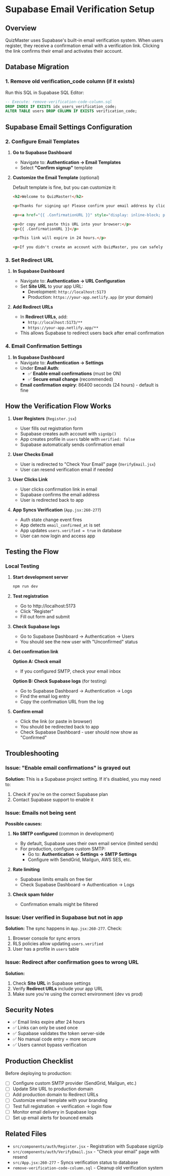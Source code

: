 # Supabase Email Verification Setup

## Overview
QuizMaster uses Supabase's built-in email verification system. When users register, they receive a confirmation email with a verification link. Clicking the link confirms their email and activates their account.

## Database Migration

### 1. Remove old verification_code column (if it exists)

Run this SQL in Supabase SQL Editor:

```sql
-- Execute: remove-verification-code-column.sql
DROP INDEX IF EXISTS idx_users_verification_code;
ALTER TABLE users DROP COLUMN IF EXISTS verification_code;
```

## Supabase Email Settings Configuration

### 2. Configure Email Templates

1. **Go to Supabase Dashboard**
   - Navigate to: **Authentication → Email Templates**
   - Select **"Confirm signup"** template

2. **Customize the Email Template** (optional)

   Default template is fine, but you can customize it:

   ```html
   <h2>Welcome to QuizMaster!</h2>

   <p>Thanks for signing up! Please confirm your email address by clicking the button below:</p>

   <p><a href="{{ .ConfirmationURL }}" style="display: inline-block; padding: 12px 24px; background-color: #3b82f6; color: white; text-decoration: none; border-radius: 6px; font-weight: 600;">Confirm your email</a></p>

   <p>Or copy and paste this URL into your browser:</p>
   <p>{{ .ConfirmationURL }}</p>

   <p>This link will expire in 24 hours.</p>

   <p>If you didn't create an account with QuizMaster, you can safely ignore this email.</p>
   ```

### 3. Set Redirect URL

1. **In Supabase Dashboard**
   - Navigate to: **Authentication → URL Configuration**
   - Set **Site URL** to your app URL:
     - Development: `http://localhost:5173`
     - Production: `https://your-app.netlify.app` (or your domain)

2. **Add Redirect URLs**
   - In **Redirect URLs**, add:
     - `http://localhost:5173/**`
     - `https://your-app.netlify.app/**`
   - This allows Supabase to redirect users back after email confirmation

### 4. Email Confirmation Settings

1. **In Supabase Dashboard**
   - Navigate to: **Authentication → Settings**
   - Under **Email Auth**:
     - ✅ **Enable email confirmations** (must be ON)
     - ✅ **Secure email change** (recommended)
   - **Email confirmation expiry**: 86400 seconds (24 hours) - default is fine

## How the Verification Flow Works

1. **User Registers** (`Register.jsx`)
   - User fills out registration form
   - Supabase creates auth account with `signUp()`
   - App creates profile in `users` table with `verified: false`
   - Supabase automatically sends confirmation email

2. **User Checks Email**
   - User is redirected to "Check Your Email" page (`VerifyEmail.jsx`)
   - User can resend verification email if needed

3. **User Clicks Link**
   - User clicks confirmation link in email
   - Supabase confirms the email address
   - User is redirected back to app

4. **App Syncs Verification** (`App.jsx:260-277`)
   - Auth state change event fires
   - App detects `email_confirmed_at` is set
   - App updates `users.verified = true` in database
   - User can now login and access app

## Testing the Flow

### Local Testing

1. **Start development server**
   ```bash
   npm run dev
   ```

2. **Test registration**
   - Go to http://localhost:5173
   - Click "Register"
   - Fill out form and submit

3. **Check Supabase logs**
   - Go to Supabase Dashboard → Authentication → Users
   - You should see the new user with "Unconfirmed" status

4. **Get confirmation link**

   **Option A: Check email**
   - If you configured SMTP, check your email inbox

   **Option B: Check Supabase logs** (for testing)
   - Go to Supabase Dashboard → Authentication → Logs
   - Find the email log entry
   - Copy the confirmation URL from the log

5. **Confirm email**
   - Click the link (or paste in browser)
   - You should be redirected back to app
   - Check Supabase Dashboard - user should now show as "Confirmed"

## Troubleshooting

### Issue: "Enable email confirmations" is grayed out

**Solution:** This is a Supabase project setting. If it's disabled, you may need to:
1. Check if you're on the correct Supabase plan
2. Contact Supabase support to enable it

### Issue: Emails not being sent

**Possible causes:**

1. **No SMTP configured** (common in development)
   - By default, Supabase uses their own email service (limited sends)
   - For production, configure custom SMTP:
     - Go to: **Authentication → Settings → SMTP Settings**
     - Configure with SendGrid, Mailgun, AWS SES, etc.

2. **Rate limiting**
   - Supabase limits emails on free tier
   - Check Supabase Dashboard → Authentication → Logs

3. **Check spam folder**
   - Confirmation emails might be filtered

### Issue: User verified in Supabase but not in app

**Solution:** The sync happens in `App.jsx:260-277`. Check:
1. Browser console for sync errors
2. RLS policies allow updating `users.verified`
3. User has a profile in `users` table

### Issue: Redirect after confirmation goes to wrong URL

**Solution:**
1. Check **Site URL** in Supabase settings
2. Verify **Redirect URLs** include your app URL
3. Make sure you're using the correct environment (dev vs prod)

## Security Notes

- ✅ Email links expire after 24 hours
- ✅ Links can only be used once
- ✅ Supabase validates the token server-side
- ✅ No manual code entry = more secure
- ✅ Users cannot bypass verification

## Production Checklist

Before deploying to production:

- [ ] Configure custom SMTP provider (SendGrid, Mailgun, etc.)
- [ ] Update Site URL to production domain
- [ ] Add production domain to Redirect URLs
- [ ] Customize email template with your branding
- [ ] Test full registration → verification → login flow
- [ ] Monitor email delivery in Supabase logs
- [ ] Set up email alerts for bounced emails

## Related Files

- `src/components/auth/Register.jsx` - Registration with Supabase signUp
- `src/components/auth/VerifyEmail.jsx` - "Check your email" page with resend
- `src/App.jsx:260-277` - Syncs verification status to database
- `remove-verification-code-column.sql` - Cleanup old verification system
